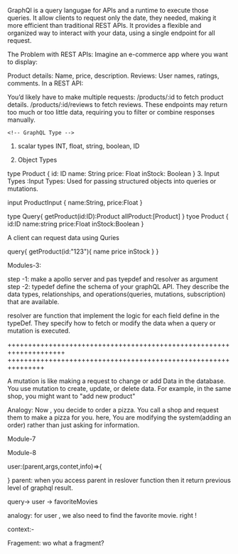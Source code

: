 <!-- what is  graphQL? -->

GraphQl is a query langugae for APIs and a runtime to execute those queries. It allow clients to request only the date, they needed, making it more efficient than traditional REST APIs. It provides a flexible and organized way to interact with your data, using a single endpoint for all request.

<!-- Real-World Example: Online Shopping App -->

The Problem with REST APIs:
Imagine an e-commerce app where you want to display:

Product details: Name, price, description.
Reviews: User names, ratings, comments.
In a REST API:

You’d likely have to make multiple requests:
/products/:id to fetch product details.
/products/:id/reviews to fetch reviews.
These endpoints may return too much or too little data, requiring you to filter or combine responses manually.

<!-- Basic Types and Queries -->

    <!-- GraphQL Type -->

1.  scalar types
    INT, float, string, boolean, ID

2.  Object Types

type Product {
id: ID
name: String
price: Float
inStock: Boolean
} 3. Input Types :Input Types: Used for passing structured objects into queries or mutations.

input ProductInput {
name:String,
price:Float
}

   <!-- Defining a query -->

type Query{
getProduct(id:ID):Product
allProduct:[Product]
}
tyoe Product {
id:ID
name:string
price:Float
inStock:Boolean
}

A client can request data using Quries

query{
getProduct(id:"123"){
name
price
inStock
}
}

Modules-3:<!--How to build a graphQL API with Nodejs  -->

step -1: make a apollo server and pas tyepdef and resolver as argument
step -2: typedef define the schema of your graphQL API. They describe the data types, relationships, and operations(queries, mutations, subscription) that are available.

<!--

type Product {
  id: ID!
  name: String!
  price: Float!
  inStock: Boolean!
}

type Query {
  getProduct(id: ID!): Product
  allProducts: [Product]
}

type Mutation {
  addProduct(name: String!, price: Float!, inStock: Boolean!): Product
}

 -->

<!-- 2. Resolver: -->

resolver are function that implement the logic for each field define in the typeDef. They specify how to fetch or modify the data when a query or mutation is executed.

++++++++++++++++++++++++++++++++++++++++++++++++++++++++++++++++++++
+++++++++++++++++++++++++++++++++++++++++++++++++++++++++++++++

 <!-- Modules-4: Mutation -->

A mutation is like making a request to change or add Data in the database. You use mutation to create, update, or delete data. For example, in the same shop, you might want to "add new product"

Analogy: Now , you decide to order a pizza. You call a shop and request them to make a pizza for you.
here, You are modifying the system(adding an order) rather than just asking for information.

<!--
 mutation {
   type User{
   id:ID,
   ...
   }
   input CreateUserInput{
              id:ID,
              name:String
        }
   createUser(input:CreateUserInput):User
  }
 -->

<!-- 5 -->
<!-- 6 -->

Module-7<!--GraphQl in react and use mutation hook  -->

Module-8 <!--: Context,Fragments,Union Result Boxes -->

user:(parent,args,contet,info)=>{

}
parent: when you access parent in reslover function then it return previous level of graphql result.

query-> user -> favoriteMovies

analogy: for user , we also need to find the favorite movie. right !

<!--
type-def.js-

type User{
    id:ID!
    name: String!
    username:String!
    age:Int!
    nationality: String!
    friends:[User!]
    favoriteMovies:[Movie]
 }

 type Query{
     users:[User!]!
}


resolver.js-

   Query{
     user:()=>{
        return  UserList;
     }
   }

   User:{
     favoriteMovies:(parent)=>{
           // here we get value retur by user(means the value return by higher level)
           console.log(parent);
                        return _.filter(MovieList,(movie)=>movie.yearOfPublication<= 2010)

        }


   }



 -->

context:-

Fragement: wo what a fragment?
